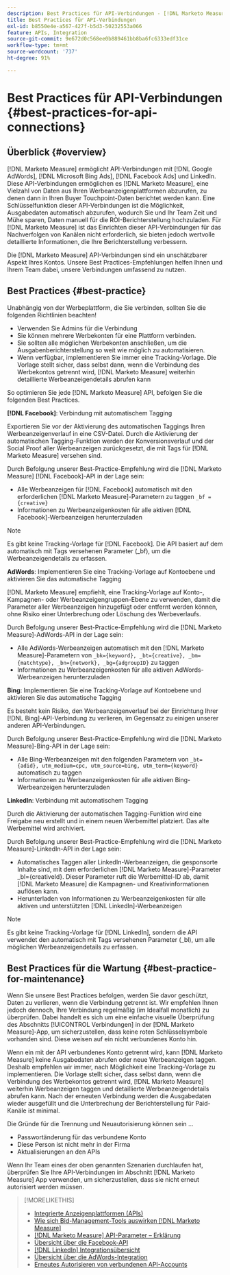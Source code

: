 ```yaml
---
description: Best Practices für API-Verbindungen - [!DNL Marketo Measure]
title: Best Practices für API-Verbindungen
exl-id: b8550e4e-a567-427f-b5d3-50232553a066
feature: APIs, Integration
source-git-commit: 9e672d0c568ee0b889461bb8ba6fc6333edf31ce
workflow-type: tm+mt
source-wordcount: '737'
ht-degree: 91%

---
```


# Best Practices für API-Verbindungen {#best-practices-for-api-connections}

## Überblick {#overview}

[!DNL Marketo Measure] ermöglicht API-Verbindungen mit [!DNL Google AdWords], [!DNL Microsoft Bing Ads], [!DNL Facebook Ads] und LinkedIn. Diese API-Verbindungen ermöglichen es [!DNL Marketo Measure], eine Vielzahl von Daten aus Ihren Werbeanzeigenplattformen abzurufen, zu denen dann in Ihren Buyer Touchpoint-Daten berichtet werden kann. Eine Schlüsselfunktion dieser API-Verbindungen ist die Möglichkeit, Ausgabedaten automatisch abzurufen, wodurch Sie und Ihr Team Zeit und Mühe sparen, Daten manuell für die ROI-Berichterstellung hochzuladen. Für [!DNL Marketo Measure] ist das Einrichten dieser API-Verbindungen für das Nachverfolgen von Kanälen nicht erforderlich, sie bieten jedoch wertvolle detaillierte Informationen, die Ihre Berichterstellung verbessern.

Die [!DNL Marketo Measure] API-Verbindungen sind ein unschätzbarer Aspekt Ihres Kontos. Unsere Best Practices-Empfehlungen helfen Ihnen und Ihrem Team dabei, unsere Verbindungen umfassend zu nutzen.

## Best Practices {#best-practice}

Unabhängig von der Werbeplattform, die Sie verbinden, sollten Sie die folgenden Richtlinien beachten!

* Verwenden Sie Admins für die Verbindung
* Sie können mehrere Werbekonten für eine Plattform verbinden.
* Sie sollten alle möglichen Werbekonten anschließen, um die Ausgabenberichterstellung so weit wie möglich zu automatisieren.
* Wenn verfügbar, implementieren Sie immer eine Tracking-Vorlage. Die Vorlage stellt sicher, dass selbst dann, wenn die Verbindung des Werbekontos getrennt wird, [!DNL Marketo Measure] weiterhin detaillierte Werbeanzeigendetails abrufen kann

So optimieren Sie jede [!DNL Marketo Measure] API, befolgen Sie die folgenden Best Practices.

**[!DNL Facebook]**: Verbindung mit automatischem Tagging

Exportieren Sie vor der Aktivierung des automatischen Taggings Ihren Werbeanzeigenverlauf in eine CSV-Datei. Durch die Aktivierung der automatischen Tagging-Funktion werden der Konversionsverlauf und der Social Proof aller Werbeanzeigen zurückgesetzt, die mit Tags für [!DNL Marketo Measure] versehen sind.

Durch Befolgung unserer Best-Practice-Empfehlung wird die [!DNL Marketo Measure] [!DNL Facebook]-API in der Lage sein:

* Alle Werbeanzeigen für [!DNL Facebook] automatisch mit den erforderlichen [!DNL Marketo Measure]-Parametern zu taggen `_bf ={creative}`
* Informationen zu Werbeanzeigenkosten für alle aktiven [!DNL Facebook]-Werbeanzeigen herunterzuladen

>[!NOTE]
>
>Es gibt keine Tracking-Vorlage für [!DNL Facebook]. Die API basiert auf dem automatisch mit Tags versehenen Parameter (_bf), um die Werbeanzeigendetails zu erfassen.

**AdWords**: Implementieren Sie eine Tracking-Vorlage auf Kontoebene und aktivieren Sie das automatische Tagging

[!DNL Marketo Measure] empfiehlt, eine Tracking-Vorlage auf Konto-, Kampagnen- oder Werbeanzeigengruppen-Ebene zu verwenden, damit die Parameter aller Werbeanzeigen hinzugefügt oder entfernt werden können, ohne Risiko einer Unterbrechung oder Löschung des Werbeverlaufs.

Durch Befolgung unserer Best-Practice-Empfehlung wird die [!DNL Marketo Measure]-AdWords-API in der Lage sein:

* Alle AdWords-Werbeanzeigen automatisch mit den [!DNL Marketo Measure]-Parametern von `_bk={keyword}, _bt={creative}, _bm={matchtype}, _bn={network}, _bg={adgroupID}` zu taggen
* Informationen zu Werbeanzeigenkosten für alle aktiven AdWords-Werbeanzeigen herunterzuladen

**Bing**: Implementieren Sie eine Tracking-Vorlage auf Kontoebene und aktivieren Sie das automatische Tagging

Es besteht kein Risiko, den Werbeanzeigenverlauf bei der Einrichtung Ihrer [!DNL Bing]-API-Verbindung zu verlieren, im Gegensatz zu einigen unserer anderen API-Verbindungen.

Durch Befolgung unserer Best-Practice-Empfehlung wird die [!DNL Marketo Measure]-Bing-API in der Lage sein:
* Alle Bing-Werbeanzeigen mit den folgenden Parametern von `_bt={adid}, utm_medium=cpc, utm_source=bing, utm_term={keyword}` automatisch zu taggen
* Informationen zu Werbeanzeigenkosten für alle aktiven Bing-Werbeanzeigen herunterzuladen

**LinkedIn**: Verbindung mit automatischem Tagging

Durch die Aktivierung der automatischen Tagging-Funktion wird eine Freigabe neu erstellt und in einem neuen Werbemittel platziert. Das alte Werbemittel wird archiviert.

Durch Befolgung unserer Best-Practice-Empfehlung wird die [!DNL Marketo Measure]-LinkedIn-API in der Lage sein:

* Automatisches Taggen aller LinkedIn-Werbeanzeigen, die gesponsorte Inhalte sind, mit dem erforderlichen [!DNL Marketo Measure]-Parameter _bl={creativeId}. Dieser Parameter ruft die Werbemittel-ID ab, damit [!DNL Marketo Measure] die Kampagnen- und Kreativinformationen auflösen kann.
* Herunterladen von Informationen zu Werbeanzeigenkosten für alle aktiven und unterstützten [!DNL LinkedIn]-Werbeanzeigen

>[!NOTE]
>
>Es gibt keine Tracking-Vorlage für [!DNL LinkedIn], sondern die API verwendet den automatisch mit Tags versehenen Parameter (_bl), um alle möglichen Werbeanzeigendetails zu erfassen.

## Best Practices für die Wartung {#best-practice-for-maintenance}

Wenn Sie unsere Best Practices befolgen, werden Sie davor geschützt, Daten zu verlieren, wenn die Verbindung getrennt ist. Wir empfehlen Ihnen jedoch dennoch, Ihre Verbindung regelmäßig (im Idealfall monatlich) zu überprüfen. Dabei handelt es sich um eine einfache visuelle Überprüfung des Abschnitts [!UICONTROL Verbindungen] in der [!DNL Marketo Measure]-App, um sicherzustellen, dass keine roten Schlüsselsymbole vorhanden sind. Diese weisen auf ein nicht verbundenes Konto hin.

Wenn ein mit der API verbundenes Konto getrennt wird, kann [!DNL Marketo Measure] keine Ausgabedaten abrufen oder neue Werbeanzeigen taggen. Deshalb empfehlen wir immer, nach Möglichkeit eine Tracking-Vorlage zu implementieren. Die Vorlage stellt sicher, dass selbst dann, wenn die Verbindung des Werbekontos getrennt wird, [!DNL Marketo Measure] weiterhin Werbeanzeigen taggen und detaillierte Werbeanzeigendetails abrufen kann. Nach der erneuten Verbindung werden die Ausgabedaten wieder ausgefüllt und die Unterbrechung der Berichterstellung für Paid-Kanäle ist minimal.

Die Gründe für die Trennung und Neuautorisierung können sein ...

* Passwortänderung für das verbundene Konto
* Diese Person ist nicht mehr in der Firma
* Aktualisierungen an den APIs

Wenn Ihr Team eines der oben genannten Szenarien durchlaufen hat, überprüfen Sie Ihre API-Verbindungen im Abschnitt [!DNL Marketo Measure] App verwenden, um sicherzustellen, dass sie nicht erneut autorisiert werden müssen.

>[!MORELIKETHIS]
>
>* [Integrierte Anzeigenplattformen (APIs)](/help/api-connections/utilizing-marketo-measures-api-connections/integrated-ad-platforms.md)
>* [Wie sich Bid-Management-Tools auswirken [!DNL Marketo Measure]](/help/api-connections/utilizing-marketo-measures-api-connections/how-bid-management-tools-affect-marketo-measure.md)
>* [[!DNL Marketo Measure] API-Parameter – Erklärung](/help/api-connections/utilizing-marketo-measures-api-connections/marketo-measure-parameters.md)
>* [Übersicht über die Facebook-API](/help/api-connections/utilizing-marketo-measures-api-connections/facebook-api.md)
>* [[!DNL LinkedIn] Integrationsübersicht](/help/api-connections/utilizing-marketo-measures-api-connections/linkedin-integration.md)
>* [Übersicht über die AdWords-Integration](/help/api-connections/utilizing-marketo-measures-api-connections/understanding-marketo-measure-adwords-tagging.md)
>* [Erneutes Autorisieren von verbundenen API-Accounts](/help/api-connections/utilizing-marketo-measures-api-connections/reauthorizing-connected-accounts.md)
